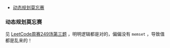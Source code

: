 
<!-- @import "[TOC]" {cmd="toc" depthFrom=1 depthTo=6 orderedList=false} -->

<!-- code_chunk_output -->

- [动态规划莫忘赛](#动态规划莫忘赛)

<!-- /code_chunk_output -->

### 动态规划莫忘赛

见 [LeetCode周赛249场第三题](../leetcode/drafts/249.md) ，明明逻辑都是对的，偏偏没有 `memset` ，导致值都是乱来的！


